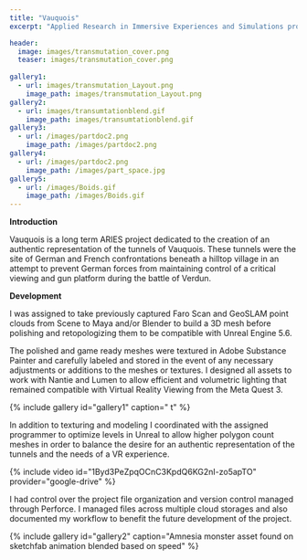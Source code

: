 ```yaml
---
title: "Vauquois"
excerpt: "Applied Research in Immersive Experiences and Simulations project, ongoing"

header:
  image: images/transmutation_cover.png
  teaser: images/transmutation_cover.png
  
gallery1:
  - url: images/transmutation_Layout.png
    image_path: images/transmutation_Layout.png
gallery2:
  - url: images/transumtationblend.gif
    image_path: images/transumtationblend.gif
gallery3:
  - url: /images/partdoc2.png
    image_path: /images/partdoc2.png
gallery4:
  - url: /images/partdoc2.png
    image_path: /images/part_space.jpg
gallery5:
  - url: /images/Boids.gif
    image_path: /images/Boids.gif
---
```

**Introduction**

Vauquois is a long term ARIES project dedicated to the creation of an authentic representation of the tunnels of Vauquois. These tunnels were the site of German and French confrontations beneath a hilltop village in an attempt to prevent German forces from maintaining control of a critical viewing and gun platform during the battle of Verdun. 

**Development**

I was assigned to take previously captured Faro Scan and GeoSLAM point clouds from Scene to Maya and/or Blender to build a 3D mesh before polishing and retopologizing them to be compatible with Unreal Engine 5.6.

The polished and game ready meshes were textured in Adobe Substance Painter and carefully labeled and stored in the event of any necessary adjustments or additions to the meshes or textures. I designed all assets to work with Nantie and Lumen to allow efficient and volumetric lighting that remained compatible with Virtual Reality Viewing from the Meta Quest 3.

{% include gallery id="gallery1" caption="	t" %}


In addition to texturing and modeling I coordinated with the assigned programmer to optimize levels in Unreal to allow higher polygon count meshes in order to balance the desire for an authentic representation of the tunnels and the needs of a VR experience. 

{% include video id="1Byd3PeZpqOCnC3KpdQ6KG2nI-zo5apTO" provider="google-drive" %}
  
I had control over the project file organization and version control managed through Perforce. I managed files across multiple cloud storages and also documented my workflow to benefit the future development of the project.

{% include gallery id="gallery2" caption="Amnesia monster asset found on sketchfab animation blended based on speed" %}
